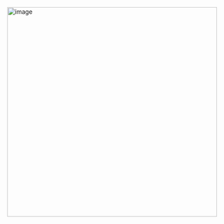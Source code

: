 <img width="485" alt="image" src="https://github.com/user-attachments/assets/b04da1b8-9eb1-40f2-be2f-a5c005eb8cc8">
